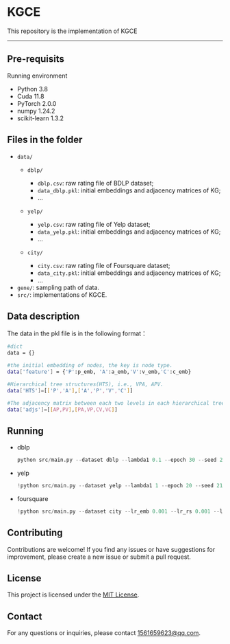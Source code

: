# KGCE
This repository is the implementation of KGCE

---
## Pre-requisits

Running environment
*   Python  3.8
*   Cuda  11.8
*   PyTorch  2.0.0
*   numpy 1.24.2
*   scikit-learn 1.3.2




## Files in the folder

- `data/`
  - `dblp/`
    - `dblp.csv`: raw rating file of BDLP dataset;
    - `data_dblp.pkl`: initial embeddings and adjacency matrices of KG;
    - ...
  
  - `yelp/`
    - `yelp.csv`: raw rating file of Yelp dataset;
    - `data_yelp.pkl`: initial embeddings and adjacency matrices of KG;
    - ...
  - `city/`
    - `city.csv`: raw rating file of Foursquare dataset;
    - `data_city.pkl`: initial embeddings and adjacency matrices of KG;
    - ...
- `gene/`: sampling path of data.
- `src/`: implementations of KGCE.


## Data description

The data in the pkl file is in the following format：

```bash
#dict
data = {} 

#the initial embedding of nodes, the key is node type.
data['feature'] = {'P':p_emb, 'A':a_emb,'V':v_emb,'C':c_emb} 

#Hierarchical tree structures(HTS), i.e., VPA, APV.
data['HTS']=[['P','A'],['A','P','V','C']]

#The adjacency matrix between each two levels in each hierarchical tree
data['adjs']=[[AP,PV],[PA,VP,CV,VC]]
```

## Running

* dblp

    ```python
    python src/main.py --dataset dblp --lambda1 0.1 --epoch 30 --seed 21
    ```
* yelp
    ```python
    !python src/main.py --dataset yelp --lambda1 1 --epoch 20 --seed 21 
    ```

* foursquare
    ```python
    !python src/main.py --dataset city --lr_emb 0.001 --lr_rs 0.001 --l2 0.0001  --lambda1 100  --seed 21
    ```


## Contributing

Contributions are welcome! If you find any issues or have suggestions for improvement, please create a new issue or submit a pull request.

## License

This project is licensed under the [MIT License](LICENSE).

## Contact

For any questions or inquiries, please contact [1561659623@qq.com](mailto:1561659623@qq.com).
